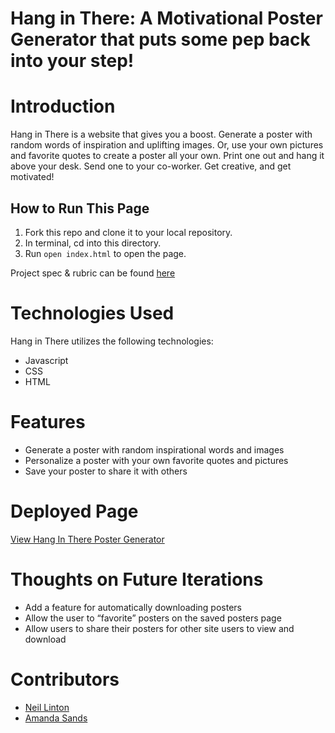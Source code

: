 # Hang in There: A Motivational Poster Generator that puts some pep back into your step!

# Introduction

Hang in There is a website that gives you a boost. Generate a poster with random words of inspiration and uplifting images. Or, use your own pictures and favorite quotes to create a poster all your own. Print one out and hang it above your desk. Send one to your co-worker. Get creative, and get motivated!

## How to Run This Page

1. Fork this repo and clone it to your local repository.
2. In terminal, cd into this directory.
3. Run `open index.html` to open the page.


Project spec & rubric can be found [here](https://frontend.turing.io/projects/module-1/hang-in-there.html)

# Technologies Used
Hang in There utilizes the following technologies:
- Javascript
- CSS
- HTML

# Features
- Generate a poster with random inspirational words and images
- Personalize a poster with your own favorite quotes and pictures
- Save your poster to share it with others

# Deployed Page
[View Hang In There Poster Generator](https://asands17.github.io/hang-in-there-AS-NL/)

# Thoughts on Future Iterations
- Add a feature for automatically downloading posters
- Allow the user to “favorite” posters on the saved posters page
- Allow users to share their posters for other site users to view and download

# Contributors
- [Neil Linton](https://github.com/LINTONBNEIL)
- [Amanda Sands](https://github.com/ASands17)
